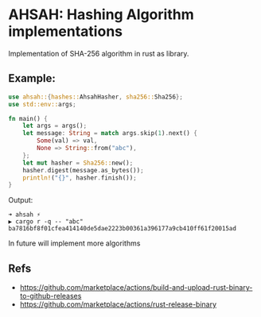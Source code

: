 # AHSAH: Hashing Algorithm implementations

Implementation of SHA-256 algorithm in rust as library.


## Example: 
```rust
use ahsah::{hashes::AhsahHasher, sha256::Sha256};
use std::env::args;

fn main() {
    let args = args();
    let message: String = match args.skip(1).next() {
        Some(val) => val,
        None => String::from("abc"),
    };
    let mut hasher = Sha256::new();
    hasher.digest(message.as_bytes());
    println!("{}", hasher.finish());
}
```
Output: 
```console
➜ ahsah ⚡
▶ cargo r -q -- "abc"
ba7816bf8f01cfea414140de5dae2223b00361a396177a9cb410ff61f20015ad
```

In future will implement more algorithms

## Refs
* https://github.com/marketplace/actions/build-and-upload-rust-binary-to-github-releases
* https://github.com/marketplace/actions/rust-release-binary

